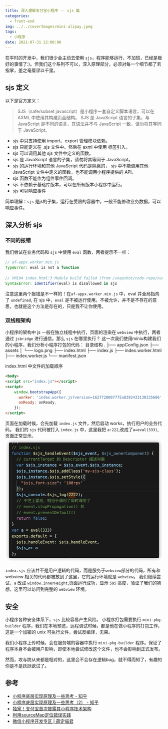 ```yaml
---
title: 深入理解支付宝小程序 -- sjs 篇
categories:
  - front-end
img: ../../coverImages/mini-alipay.jpeg
tags:
  - 小程序
date: 2021-07-31 22:00:00
---
```


在平时的开发中，我们很少会主动去使用 `sjs`，程序能够运行，不加班，已经是极好的事情了:)。但我们这个系列不可以，深入原理部分，必须对每一个细节都了若指掌，差之毫厘谬以千里。

## sjs 定义
以下是官方定义：
> SJS（safe/subset javascript）是小程序一套自定义脚本语言，可以在 AXML 中使用其构建页面结构。 SJS 是 JavaScript 语言的子集，与 JavaScript 是不同的语言，其语法并不与 JavaScript 一致，请勿将其等同于 JavaScript。

- sjs 中只支持使用 import、export 管理模块依赖。
- sjs 只能定义在 .sjs 文件中。然后在 axml 中使用 <import-sjs> 标签引入。
- sjs 可以调用其他 sjs 文件中定义的函数。
- sjs 是 JavaScript 语言的子集，请勿将其等同于 JavaScript。
- sjs 的运行环境和其他 JavaScript 代码是隔离的， sjs 中不能调用其他 JavaScript 文件中定义的函数，也不能调用小程序提供的 API。
- sjs 函数不能作为组件事件回调。
- sjs 不依赖于基础库版本，可以在所有版本小程序中运行。
- sjs 可以响应事件

简单理解：`sjs` 是js的子集，运行在受限的容器中，一般不能修改业务数据，可以响应事件。

## 深入分析 sjs

### 不同的报错
<!--我们在第0篇分析过`mini-pkg-builder`文件，这里我们换一个思路。-->
我们尝试在业务代码和 `sjs` 中使用 `eval` 函数，两者提示不一样：

```js
// af-appx.worker.min.js
TypeError: eval is not a function

// VM194 index.html:3 Module build failed (from /snapshot/code-repo/out/target/bundle/node_modules/@ali/antcube-thread-loader/lib/cjs.js):
SyntaxError: identifier(eval) is disallowed in sjs
```

注意这里两个报错是不一样的！在`af-appx.worker.min.js` 中，eval 并全局指向了 `undefined`, 在 sjs 中，`eval` 是不被运行使用。不被允许，并不是不存在的意思，也就是这个方法是存在的，只是我不让你使用。

### 双线程架构
小程序的架构中 js 一般在独立线程中执行，页面的渲染在 `webview` 中执行，两者通过 `jsbridge` 进行通信。那么 `sjs` 在哪里执行？
这一次我们使用miniu构建我们的小程序，我们分析小程序打包的代码：
目录结构
.
├── appConfig.json
├── assets
│   └── logo.png
├── index.html
├── index.js
├── index.worker.html
├── index.worker.js
└── manifest.json

index.html 中文件的加载顺序
```html
<body>
<script src="index.js"></script>
<script>
    window.bootstrapApp({
      worker: 'index.worker.js?version=1627720007775a8392433130335686',
      onReady: onReady,
    });
</script>
```
页面在加载时候，会先加载 `index.js` 文件，然后启动 works，执行用户的业务代码。
我们的 `sjs` 代码被打入 `index.js` 中，这里我把 `a:222`,改成了`a=eval(333)`,页面正常显示。
![](/images/16277221107831.jpg)

`index.sjs` 应该并不是用户逻辑的代码，而是服务于`webview`部分的代码，所有和webview 相关的代码都被放到了这里，它的运行环境就是 `webview`。
我们继续尝试，`a` 改成 `window.innerHeight`,页面运行成功，显示 `595` 高度，验证了我们的猜想，这里可以访问到完整的 `webview` 环境。

## 安全
小程序各种安全体系下，`sjs` 比较容易产生风险。
小程序打包需要执行 `mini-pkg-builder` 程序，我们在本地预览，远程调试时候，都是他在做小程序的打包工作，这是一个加密的 unix 可执行文件，尝试反编译，无果。

我们小程序上传时候，会在服务端的容器中执行 `mini-pkg-builder` 程序。保证了程序本身不会被用户影响，即使本地尝试修改这个文件，也不会影响到正式发布。

然而，攻与防从来都是相对的，这里会不会存在逻辑bug，就不得而知了，有趣的你是不是跃跃欲试了。

## 参考

- [小程序底层实现原理及一些思考 - 知乎](https://zhuanlan.zhihu.com/p/81775922)
- [小程序底层实现原理及一些思考（2） - 知乎](https://zhuanlan.zhihu.com/p/121815358)
- [独家！支付宝首次披露其小程序技术架构](https://mp.weixin.qq.com/s/PX7b_qV6tYKnN3ecoz9Ehw)
- [利用sourceMap定位错误实践](https://juejin.cn/post/6882265367251517447)
- [微信小程序开发专区 | 薛定喵君](http://tiaocaoer.com/xcx_study/)
